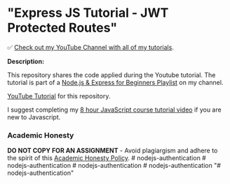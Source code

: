 # "Express JS Tutorial - JWT Protected Routes"

✅ [Check out my YouTube Channel with all of my tutorials](https://www.youtube.com/DaveGrayTeachesCode).

**Description:**

This repository shares the code applied during the Youtube tutorial. The tutorial is part of a [Node.js & Express for Beginners Playlist](https://www.youtube.com/playlist?list=PL0Zuz27SZ-6PFkIxaJ6Xx_X46avTM1aYw) on my channel.  

[YouTube Tutorial](https://youtu.be/favjC6EKFgw) for this repository.

I suggest completing my [8 hour JavaScript course tutorial video](https://youtu.be/EfAl9bwzVZk) if you are new to Javascript.

### Academic Honesty

**DO NOT COPY FOR AN ASSIGNMENT** - Avoid plagiargism and adhere to the spirit of this [Academic Honesty Policy](https://www.freecodecamp.org/news/academic-honesty-policy/).
#   n o d e j s - a u t h e n t i c a t i o n  
 #   n o d e j s - a u t h e n t i c a t i o n  
 #   n o d e j s - a u t h e n t i c a t i o n  
 #   n o d e j s - a u t h e n t i c a t i o n  
 "# nodejs-authentication" 
